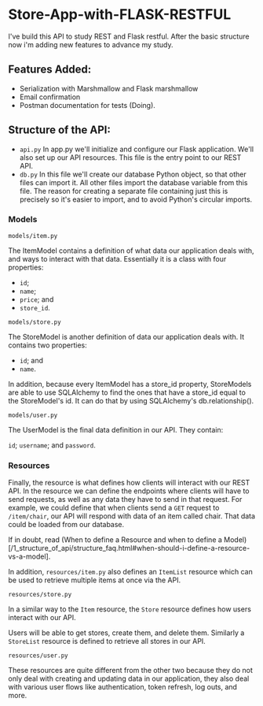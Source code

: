 # Store-App-with-FLASK-RESTFUL

I've build this API to study REST and Flask restful. After the basic structure now i'm adding new features to advance my study. 

## Features Added:
- Serialization with Marshmallow and Flask marshmallow
- Email confirmation
- Postman documentation for tests (Doing).

## Structure of the API:

- ``api.py`` In app.py we'll initialize and configure our Flask application. We'll also set up our API resources. This file is the entry point to our REST API.
- ``db.py`` In this file we'll create our database Python object, so that other files can import it. All other files import the database variable from this file.
The reason for creating a separate file containing just this is precisely so it's easier to import, and to avoid Python's circular imports.

### Models

``models/item.py`` 

The ItemModel contains a definition of what data our application deals with, and ways to interact with that data. Essentially it is a class with four properties:

- ``id``;
- ``name``;
- ``price``; and
- ``store_id``.

``models/store.py``

The StoreModel is another definition of data our application deals with. It contains two properties:

- ``id``; and
- ``name``.

In addition, because every ItemModel has a store_id property, StoreModels are able to use SQLAlchemy to find the ones that have a store_id equal to the StoreModel's id. 
It can do that by using SQLAlchemy's db.relationship().

``models/user.py``

The UserModel is the final data definition in our API. They contain:

``id``;
``username``; and
``password``.

### Resources

Finally, the resource is what defines how clients will interact with our REST API. In the resource we can define the endpoints where clients will have to send requests, as well as any data they have to send in that request.
For example, we could define that when clients send a ``GET`` request to ``/item/chair``, our API will respond with data of an item called chair. That data could be loaded from our database.

If in doubt, read (When to define a Resource and when to define a Model)[/1_structure_of_api/structure_faq.html#when-should-i-define-a-resource-vs-a-model].

In addition, ``resources/item.py`` also defines an ``ItemList`` resource which can be used to retrieve multiple items at once via the API. 

``resources/store.py``

In a similar way to the ``Item`` resource, the ``Store`` resource defines how users interact with our API.

Users will be able to get stores, create them, and delete them. Similarly a ``StoreList`` resource is defined to retrieve all stores in our API.

``resources/user.py``

These resources are quite different from the other two because they do not only deal with creating and updating data in our application, they also deal with various user flows like authentication, token refresh, log outs, and more.
